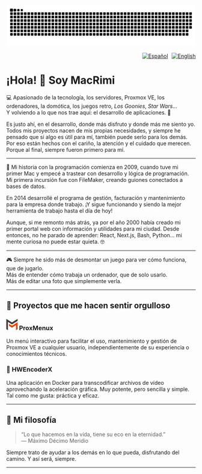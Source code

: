 <picture>
  <source media="(prefers-color-scheme: dark)" srcset="https://raw.githubusercontent.com/platane/platane/output/github-contribution-grid-snake-dark.svg" />
  <source media="(prefers-color-scheme: light)" srcset="https://raw.githubusercontent.com/platane/platane/output/github-contribution-grid-snake.svg" />
  <img alt="GitHub contribution grid snake animation" src="https://raw.githubusercontent.com/platane/platane/output/github-contribution-grid-snake.svg" />
</picture>

<p align="right">
  <a href="#"><img src="https://flagcdn.com/w80/es.png" alt="Español" width="30" height="20" style="margin-right: 6px;"></a>
  <a href="https://github.com/MacRimi/MacRimi/blob/main/README.en.md"><img src="https://flagcdn.com/w80/gb.png" alt="English" width="30" height="20"></a>
</p>


# ¡Hola! 👋 Soy MacRimi

💻 Apasionado de la tecnología, los servidores, Proxmox VE, los ordenadores, la domótica, los juegos retro, *Los Goonies*, *Star Wars*…  
Y volviendo a lo que nos trae aquí: el desarrollo de aplicaciones. 🚀

Es justo ahí, en el desarrollo, donde más disfruto y donde más me siento yo.  
Todos mis proyectos nacen de mis propias necesidades, y siempre he pensado que si algo es útil para mí, también puede serlo para los demás. Por eso están hechos con el cariño, la atención y el cuidado que merecen. Porque al final, siempre fueron primero para mí.

---

👶 Mi historia con la programación comienza en 2009, cuando tuve mi primer Mac y empecé a trastear con desarrollo y lógica de programación. Mi primera incursión fue con FileMaker, creando guiones conectados a bases de datos.

En 2014 desarrollé el programa de gestión, facturación y mantenimiento para la empresa donde trabajo. ¡Y sigue funcionando y siendo la mejor herramienta de trabajo hasta el día de hoy!

Aunque, si me remonto más atrás, ya por el año 2000 había creado mi primer portal web con información y utilidades para mi ciudad. Desde entonces, no he parado de aprender: React, Next.js, Bash, Python… mi mente curiosa no puede estar quieta. 🤓

---

🎮 Siempre he sido más de desmontar un juego para ver cómo funciona, que de jugarlo.  
Más de entender cómo trabaja un ordenador, que de solo usarlo.  
Más de editar una foto que simplemente verla.

---

## 🌟 Proyectos que me hacen sentir orgulloso

### <img src="https://github.com/MacRimi/ProxMenux/blob/main/images/logo.png" width="30" height="30" /> **ProxMenux**
Un menú interactivo para facilitar el uso, mantenimiento y gestión de Proxmox VE a cualquier usuario, independientemente de su experiencia o conocimientos técnicos.

### 🎥 **HWEncoderX**
Una aplicación en Docker para transcodificar archivos de vídeo aprovechando la aceleración gráfica. Muy potente, pero sencilla y simple. Tal como me gusta: práctica y eficaz.

---

## 🧠 Mi filosofía

> “Lo que hacemos en la vida, tiene su eco en la eternidad.”  
> — Máximo Décimo Meridio

Siempre trato de ayudar a los demás en lo que pueda, disfrutando del camino. Y así será, siempre.

---


